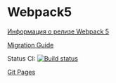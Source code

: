 # Webpack5

[Информация о релизе Webpack 5](https://webpack.js.org/blog/2020-10-10-webpack-5-release/)

[Migration Guide](https://webpack.js.org/migrate/5/)

Status CI: [![Build status](https://ci.appveyor.com/api/projects/status/bipo0uv6tb8jcx5d?svg=true)](https://ci.appveyor.com/project/Gto1103/ahj-media)

[Git Pages](https://gto1103.github.io/AHJ-media/)
